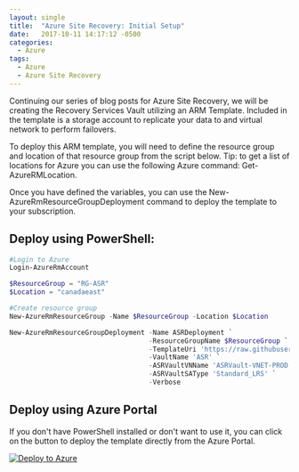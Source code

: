 ```yaml
---
layout: single
title:  "Azure Site Recovery: Initial Setup"
date:   2017-10-11 14:17:12 -0500
categories:
  - Azure
tags:
  - Azure
  - Azure Site Recovery
---
```


Continuing our series of blog posts for Azure Site Recovery, we will be creating the Recovery Services Vault utilizing an ARM Template. Included in the template is a storage account to replicate your data to and virtual network to perform failovers.

To deploy this ARM template, you will need to define the resource group and location of that resource group from the script below. Tip: to get a list of locations for Azure you can use the following Azure command: Get-AzureRMLocation.

Once you have defined the variables, you can use the New-AzureRmResourceGroupDeployment command to deploy the template to your subscription.


## Deploy using PowerShell:
````powershell
#Login to Azure
Login-AzureRmAccount

$ResourceGroup = "RG-ASR"
$Location = "canadaeast"

#Create resource group
New-AzureRmResourceGroup -Name $ResourceGroup -Location $Location

New-AzureRmResourceGroupDeployment -Name ASRDeployment `
                                   -ResourceGroupName $ResourceGroup `
                                   -TemplateUri 'https://raw.githubusercontent.com/erleonard/AzureARMTemplates/master/Site-Recovery-Vault-Creation/azuredeploy.json' `
                                   -VaultName 'ASR' `
                                   -ASRVaultVNName 'ASRVault-VNET-PROD' `
                                   -ASRVaultSAType 'Standard_LRS' `
                                   -Verbose
````
## Deploy using Azure Portal
If you don't have PowerShell installed or don't want to use it, you can click on the button to deploy the template directly from the Azure Portal.

[![Deploy to Azure](http://azuredeploy.net/deploybutton.png)](https://portal.azure.com/#create/Microsoft.Template/uri/https%3A%2F%2Fraw.githubusercontent.com%2Ferleonard%2FAzureARMTemplates%2Fmaster%2FSite-Recovery-Vault-Creation%2Fazuredeploy.json)